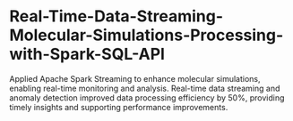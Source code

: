 # Real-Time-Data-Streaming-Molecular-Simulations-Processing-with-Spark-SQL-API
Applied Apache Spark Streaming to enhance molecular simulations, enabling real-time monitoring and analysis. Real-time data streaming and anomaly detection improved data processing efficiency by 50%, providing timely insights and supporting performance improvements.
